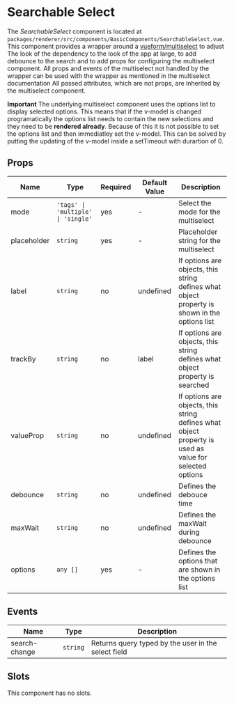 # Searchable Select

The *SearchableSelect* component is located at `packages/renderer/src/components/BasicComponents/SearchableSelect.vue`.
This component provides a wrapper around a [vueform/multiselect](https://github.com/vueform/multiselect) to adjust The
look of the dependency to the look of the app at large, to add debounce to the search and to add props for configuring the multiselect component. 
All props and events of the multiselect not handled by the wrapper can be used with the wrapper as mentioned in the multiselect documentation
All passed attributes, which are not props, are inherited by the multiselect component.

**Important** The underlying multiselect component uses the options list to display selected options. This means that if the v-model is changed programatically the options list needs to contain the new selections and they need to be **rendered already**. Because of this it is not possible to set the options list and then immediatley set the v-model. This can be solved by putting the updating of the v-model inside a setTimeout with durartion of 0.

## Props

| Name        | Type                               | Required | Default Value | Description                            |
| ----------- | ---------------------------------- | -------- | ------------- | -------------------------------------- |
| mode        | `'tags' \| 'multiple' \| 'single' `| yes      | -             | Select the mode for the multiselect    |
| placeholder | `string`                           | yes      | -             | Placeholder string for the multiselect |
| label       | `string`                           | no       | undefined     | If options are objects, this string defines what object property is shown in the options list |
| trackBy     | `string`                           | no       | label         | If options are objects, this string defines what object property is searched |
| valueProp   | `string`                           | no       | undefined     | If options are objects, this string defines what object property is used as value for selected options |
| debounce    | `string`                           | no       | undefined     | Defines the debouce time               |
| maxWait     | `string`                           | no       | undefined     | Defines the maxWait during debounce    |
| options     | `any []`                           | yes      | -             | Defines the options that are shown in the options list |

## Events

| Name          | Type         | Description                                                            |
| ------------- | ------------ | ---------------------------------------------------------------------- |
| search-change | `string`     | Returns query typed by the user in the select field                    |

## Slots

This component has no slots.